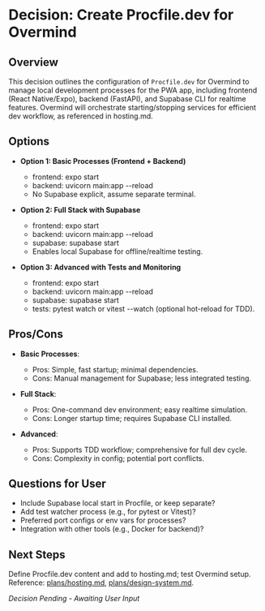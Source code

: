 # Decision: Create Procfile.dev for Overmind

## Overview
This decision outlines the configuration of `Procfile.dev` for Overmind to manage local development processes for the PWA app, including frontend (React Native/Expo), backend (FastAPI), and Supabase CLI for realtime features. Overmind will orchestrate starting/stopping services for efficient dev workflow, as referenced in hosting.md.

## Options
- **Option 1: Basic Processes (Frontend + Backend)**
  - frontend: expo start
  - backend: uvicorn main:app --reload
  - No Supabase explicit, assume separate terminal.

- **Option 2: Full Stack with Supabase**
  - frontend: expo start
  - backend: uvicorn main:app --reload
  - supabase: supabase start
  - Enables local Supabase for offline/realtime testing.

- **Option 3: Advanced with Tests and Monitoring**
  - frontend: expo start
  - backend: uvicorn main:app --reload
  - supabase: supabase start
  - tests: pytest watch or vitest --watch (optional hot-reload for TDD).

## Pros/Cons
- **Basic Processes**:
  - Pros: Simple, fast startup; minimal dependencies.
  - Cons: Manual management for Supabase; less integrated testing.

- **Full Stack**:
  - Pros: One-command dev environment; easy realtime simulation.
  - Cons: Longer startup time; requires Supabase CLI installed.

- **Advanced**:
  - Pros: Supports TDD workflow; comprehensive for full dev cycle.
  - Cons: Complexity in config; potential port conflicts.

## Questions for User
- Include Supabase local start in Procfile, or keep separate?
- Add test watcher process (e.g., for pytest or Vitest)?
- Preferred port configs or env vars for processes?
- Integration with other tools (e.g., Docker for backend)?

## Next Steps
Define Procfile.dev content and add to hosting.md; test Overmind setup. Reference: [plans/hosting.md](../hosting.md), [plans/design-system.md](../design-system.md).

*Decision Pending - Awaiting User Input*